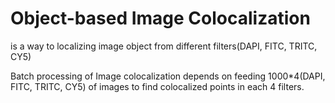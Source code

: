# Object-based Image Colocalization 

is a way to localizing image object from different filters(DAPI, FITC, TRITC, CY5)

Batch processing of Image colocalization depends on feeding 1000*4(DAPI, FITC, TRITC, CY5) of images to find colocalized points in each 4 filters.  
